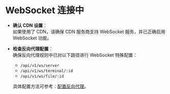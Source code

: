 # WebSocket 连接中

- **确认 CDN 设置**：  
  如果使用了 CDN，请确保 CDN 服务商支持 WebSocket 服务，并已正确启用 WebSocket 功能。

- **检查反向代理配置**：  
  确保反向代理规则中已对以下路径进行 WebSocket 特殊配置：  
  - `/api/v1/ws/server`
  - `/api/v1/ws/terminal/:id`
  - `/api/v1/ws/file/:id`

  具体配置方法可参考：[配置反向代理](/guide/dashboard.html#配置反向代理)。
